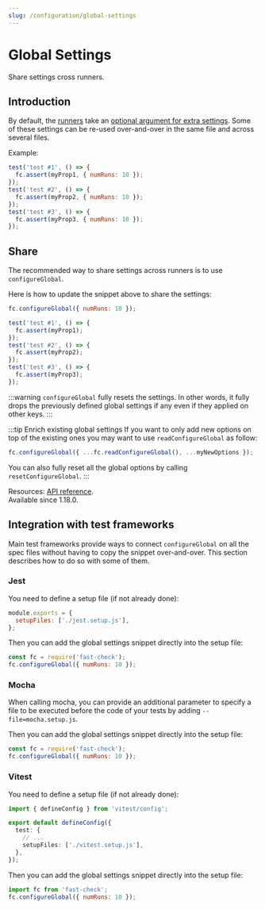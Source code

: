 ```yaml
---
slug: /configuration/global-settings
---
```


# Global Settings

Share settings cross runners.

## Introduction

By default, the [runners](/docs/core-blocks/runners) take an [optional argument for extra settings](https://dubzzz.github.io/fast-check/api-reference/interfaces/Parameters.html). Some of these settings can be re-used over-and-over in the same file and across several files.

Example:

```js
test('test #1', () => {
  fc.assert(myProp1, { numRuns: 10 });
});
test('test #2', () => {
  fc.assert(myProp2, { numRuns: 10 });
});
test('test #3', () => {
  fc.assert(myProp3, { numRuns: 10 });
});
```

## Share

The recommended way to share settings across runners is to use `configureGlobal`.

Here is how to update the snippet above to share the settings:

```js
fc.configureGlobal({ numRuns: 10 });

test('test #1', () => {
  fc.assert(myProp1);
});
test('test #2', () => {
  fc.assert(myProp2);
});
test('test #3', () => {
  fc.assert(myProp3);
});
```

:::warning
`configureGlobal` fully resets the settings. In other words, it fully drops the previously defined global settings if any even if they applied on other keys.
:::

:::tip Enrich existing global settings
If you want to only add new options on top of the existing ones you may want to use `readConfigureGlobal` as follow:

```js
fc.configureGlobal({ ...fc.readConfigureGlobal(), ...myNewOptions });
```

You can also fully reset all the global options by calling `resetConfigureGlobal`.
:::

Resources: [API reference](https://fast-check.dev/api-reference/functions/configureGlobal.html).  
Available since 1.18.0.

## Integration with test frameworks

Main test frameworks provide ways to connect `configureGlobal` on all the spec files without having to copy the snippet over-and-over. This section describes how to do so with some of them.

### Jest

You need to define a setup file (if not already done):

```js title="jest.config.js"
module.exports = {
  setupFiles: ['./jest.setup.js'],
};
```

Then you can add the global settings snippet directly into the setup file:

```js title="jest.setup.js"
const fc = require('fast-check');
fc.configureGlobal({ numRuns: 10 });
```

### Mocha

When calling mocha, you can provide an additional parameter to specify a file to be executed before the code of your tests by adding `--file=mocha.setup.js`.

Then you can add the global settings snippet directly into the setup file:

```js title="mocha.setup.js"
const fc = require('fast-check');
fc.configureGlobal({ numRuns: 10 });
```

### Vitest

You need to define a setup file (if not already done):

```ts title="vitest.config.js"
import { defineConfig } from 'vitest/config';

export default defineConfig({
  test: {
    // ...
    setupFiles: ['./vitest.setup.js'],
  },
});
```

Then you can add the global settings snippet directly into the setup file:

```js title="vitest.setup.js"
import fc from 'fast-check';
fc.configureGlobal({ numRuns: 10 });
```
